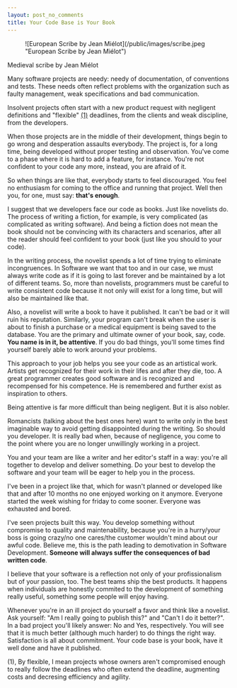 ```yaml
---
layout: post_no_comments
title: Your Code Base is Your Book
---
```


<figure>
  ![European Scribe by Jean Miélot](/public/images/scribe.jpeg "European Scribe by Jean Miélot")
</figure>

<span class="image_caption">Medieval scribe by Jean Miélot</span>


<span class="drops">M</span>any software projects are needy: needy of documentation, of conventions and tests. These needs often reflect problems with the organization such as faulty management, weak specifications and bad communication.

Insolvent projects often start with a new product request with negligent definitions and "flexible" <a href="#foot-link-1">(1)</a> deadlines, from the clients and weak discipline, from the developers.

When those projects are in the middle of their development, things begin to go wrong and desperation assaults everybody. The project is, for a long time, being developed without proper testing and observation. You've come to a phase where it is hard to add a feature, for instance. You're not confident to your code any more, instead, you are afraid of it.

So when things are like that, everybody starts to feel discouraged. You feel no enthusiasm for coming to the office and running that project. Well then you, for one, must say: **that's enough**.

I suggest that we developers face our code as books. Just like novelists do. The process of writing a fiction, for example, is very complicated (as complicated as writing software). And being a fiction does not mean the book should not be convincing with its characters and scenarios, after all the reader should feel confident to your book (just like you should to your code).

In the writing process, the novelist spends a lot of time trying to eliminate incongruences. In Software we want that too and in our case, we must always write code as if it is going to last forever and be maintained by a lot of different teams. So, more than novelists, programmers must be careful to write consistent code because it not only will exist for a long time, but will also be maintained like that.

Also, a novelist will write a book to have it published. It can't be bad or it will ruin his reputation. Similarly, your program can't break when the user is about to finish a purchase or a medical equipment is being saved to the database. You are the primary and ultimate owner of your book, say, code. **You name is in it, be attentive**. If you do bad things, you'll some times find yourself barely able to work around your problems.

This approach to your job helps you see your code as an artistical work. Artists get recognized for their work in their lifes and after they die, too. A great programmer creates good software and is recognized and recompensed for his competence. He is remembered and further exist as inspiration to others.

Being attentive is far more difficult than being negligent. But it is also nobler.

Romancists (talking about the best ones here) want to write only in the best imaginable way to avoid getting disappointed during the writing. So should you developer. It is really bad when, because of negligence, you come to the point where you are no longer unwillingly working in a project.

You and your team are like a writer and her editor's staff in a way: you're all together to develop and deliver something. Do your best to develop the software and your team will be eager to help you in the process.

I've been in a project like that, which for wasn't planned or developed like that and after 10 months no one enjoyed working on it anymore. Everyone started the week wishing for friday to come sooner. Everyone was exhausted and bored.

I've seen projects built this way. You develop something without compromise to quality and maintenability, because you're in a hurry/your boss is going crazy/no one cares/the customer wouldn't mind about our awful code. Believe me, this is the path leading to demotivation in Software Development. **Someone will always suffer the consequences of bad written code**.

I believe that your software is a reflection not only of your profissionalism but of your passion, too. The best teams ship the best products. It happens when individuals are honestly commited to the development of something really useful, something some people will enjoy having.

Whenever you're in an ill project do yourself a favor and think like a novelist. Ask yourself: "Am I really going to publish this?" and "Can't I do it better?". In a bad project you'll likely answer: No and Yes, respectively. You will see that it is much better (although much harder) to do things the right way. Satisfaction is all about commitment. Your code base is your book, have it well done and have it published.

<p class="foot-link" id="foot-link-1">(1), By flexible, I mean projects whose owners aren't compromised enough to really follow the deadlines who often extend the deadline, augmenting costs and decresing efficiency and agility.</p>